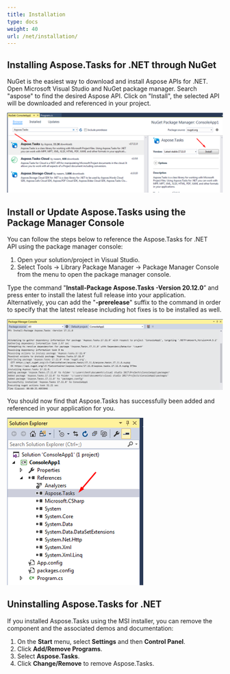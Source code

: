 ```yaml
---
title: Installation
type: docs
weight: 40
url: /net/installation/
---
```


## **Installing Aspose.Tasks for .NET through NuGet**
NuGet is the easiest way to download and install Aspose APIs for .NET. Open Microsoft Visual Studio and NuGet package manager. Search "aspose" to find the desired Aspose API. Click on "Install", the selected API will be downloaded and referenced in your project.

![Aspose.Tasks for .NET NuGet installation step one](installation_1.png)
## **Install or Update Aspose.Tasks using the Package Manager Console**
You can follow the steps below to reference the Aspose.Tasks for .NET API using the package manager console:

1. Open your solution/project in Visual Studio.
2. Select Tools -> Library Package Manager -> Package Manager Console from the menu to open the package manager console.

Type the command "**Install-Package Aspose.Tasks -Version 20.12.0**” and press enter to install the latest full release into your application. Alternatively, you can add the "**-prerelease**" suffix to the command in order to specify that the latest release including hot fixes is to be installed as well.

![Aspose.Tasks for .NET NuGet installation step two](installation_2.png)

You should now find that Aspose.Tasks has successfully been added and referenced in your application for you.

![Aspose.Tasks for .NET NuGet installation step three](installation_3.png)

## **Uninstalling Aspose.Tasks for .NET**
If you installed Aspose.Tasks using the MSI installer, you can remove the component and the associated demos and documentation:

1. On the **Start** menu, select **Settings** and then **Control Panel**.
2. Click **Add/Remove Programs**.
3. Select **Aspose.Tasks**.
4. Click **Change/Remove** to remove Aspose.Tasks.
